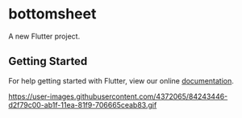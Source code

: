 # bottomsheet

A new Flutter project.

## Getting Started

For help getting started with Flutter, view our online
[documentation](https://flutter.io/).

https://user-images.githubusercontent.com/4372065/84243446-d2f79c00-ab1f-11ea-81f9-706665ceab83.gif

